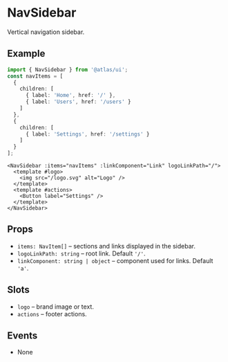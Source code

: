 # NavSidebar

Vertical navigation sidebar.

## Example
```ts
import { NavSidebar } from '@atlas/ui';
const navItems = [
  {
    children: [
      { label: 'Home', href: '/' },
      { label: 'Users', href: '/users' }
    ]
  },
  {
    children: [
      { label: 'Settings', href: '/settings' }
    ]
  }
];
```

```vue
<NavSidebar :items="navItems" :linkComponent="Link" logoLinkPath="/">
  <template #logo>
    <img src="/logo.svg" alt="Logo" />
  </template>
  <template #actions>
    <Button label="Settings" />
  </template>
</NavSidebar>
```

## Props
- `items: NavItem[]` – sections and links displayed in the sidebar.
- `logoLinkPath: string` – root link. Default `'/'`.
- `linkComponent: string | object` – component used for links. Default `'a'`.

## Slots
- `logo` – brand image or text.
- `actions` – footer actions.

## Events
- None
